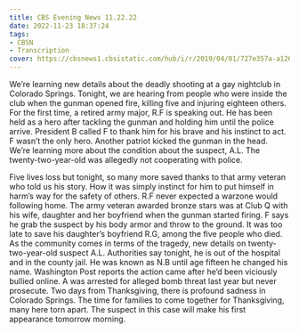 ```yaml
---
title: CBS Evening News 11.22.22
date: 2022-11-23 18:37:24
tags:
- CBSN
- Transcription
cover: https://cbsnews1.cbsistatic.com/hub/i/r/2019/04/01/727e357a-a126-4138-a2c5-4d3222669d57/thumbnail/640x360/3ff2761028dc5c65cc4f07acd54bcd5c/cbsn2-logo-1920x1080.jpg
---
```

We’re learning new details about the deadly shooting at a gay nightclub in Colorado Springs. Tonight, we are hearing from people who were inside the club when the gunman opened fire, killing five and injuring eighteen others. For the first time, a retired army major, R.F is speaking out. He has been held as a hero after tackling the gunman and holding him until the police arrive. President B called F to thank him for his brave and his instinct to act. F wasn’t the only hero. Another patriot kicked the gunman in the head. We’re learning more about the condition about the suspect, A.L. The twenty-two-year-old was allegedly not cooperating with police. 

Five lives loss but tonight, so many more saved thanks to that army veteran who told us his story. How it was simply instinct for him to put himself in harm’s way for the safety of others. R.F never expected a warzone would following home. The army veteran awarded bronze stars was at Club Q with his wife, daughter and her boyfriend when the gunman started firing. F says he grab the suspect by his body armor and throw to the ground. It was too late to save his daughter’s boyfriend R.G, among the five people who died. As the community comes in terms of the tragedy, new details on twenty-two-year-old suspect A.L. Authorities say tonight, he is out of the hospital and in the county jail. He was known as N.B until age fifteen he changed his name. Washington Post reports the action came after he’d been viciously bullied online. A was arrested for alleged bomb threat last year but never prosecute. Two days from Thanksgiving, there is profound sadness in Colorado Springs. The time for families to come together for Thanksgiving, many here torn apart. The suspect in this case will make his first appearance tomorrow morning.
